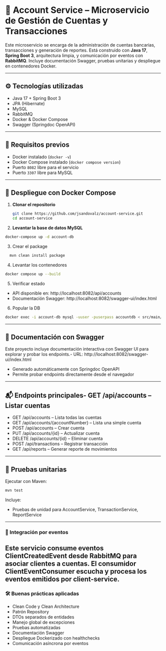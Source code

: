 # 🧾 Account Service – Microservicio de Gestión de Cuentas y Transacciones

Este microservicio se encarga de la administración de cuentas bancarias, transacciones y generación de reportes. 
Está construido con **Java 17**, **Spring Boot 3**, arquitectura limpia, y comunicación por eventos con **RabbitMQ**. 
Incluye documentación Swagger, pruebas unitarias y despliegue en contenedores Docker.

---

## ⚙️ Tecnologías utilizadas

- Java 17 + Spring Boot 3
- JPA (Hibernate)
- MySQL
- RabbitMQ
- Docker & Docker Compose
- Swagger (Springdoc OpenAPI)

---

## 🚀 Requisitos previos

- Docker instalado (`docker -v`)
- Docker Compose instalado (`docker compose version`)
- Puerto `8082` libre para el servicio
- Puerto `3307` libre para MySQL
---

## 🐳 Despliegue con Docker Compose

1. **Clonar el repositorio**
   ```bash
   git clone https://github.com/jsandovalz/account-service.git
   cd account-service
   ```
2. **Levantar la base de datos MySQL**
```bash
docker-compose up -d account-db 
```
3. Crear el package
```bash
  mvn clean install package 
```
4. Levantar los contenedores
```bash
docker compose up --build
```
5. Verificar estado
- API disponible en: http://localhost:8082/api/accounts
- Documentación Swagger: http://localhost:8082/swagger-ui/index.html

6. Popular la DB
```bash
docker exec -i account-db mysql -uuser -puserpass accountdb < src/main/resources/data.sql
```
---

## 📖 Documentación con Swagger
Este proyecto incluye documentación interactiva con Swagger UI para explorar y probar los endpoints.- URL: http://localhost:8082/swagger-ui/index.html
- Generado automáticamente con Springdoc OpenAPI
- Permite probar endpoints directamente desde el navegador
---

## 📬 Endpoints principales- GET /api/accounts – Listar cuentas
- GET /api/accounts – Lista todas las cuentas
- GET /api/accounts/{accountNumber} – Lista una simple cuenta
- POST /api/accounts – Crear cuenta
- PUT /api/accounts/{id} – Actualizar cuenta
- DELETE /api/accounts/{id} – Eliminar cuenta
- POST /api/transactions – Registrar transacción
- GET /api/reports – Generar reporte de movimientos
---

## 🧪 Pruebas unitarias
Ejecutar con Maven:
```bash
mvn test
```
Incluye:
- Pruebas de unidad para AccountService, TransactionService, ReportService

---
### 🔄 Integración por eventos
Este servicio consume eventos ClientCreatedEvent desde RabbitMQ 
para asociar clientes a cuentas. El consumidor ClientEventConsumer escucha y procesa los eventos emitidos por client-service.
---

### 🛠️ Buenas prácticas aplicadas
- Clean Code y Clean Architecture
- Patrón Repository
- DTOs separados de entidades
- Manejo global de excepciones
- Pruebas automatizadas
- Documentación Swagger
- Despliegue Dockerizado con healthchecks
- Comunicación asíncrona por eventos

